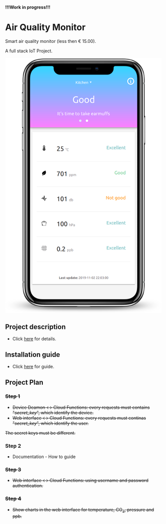 **!!!Work in progress!!!**

# Air Quality Monitor

Smart air quality monitor (less then € 15.00).

A full stack IoT Project.

![Web Interface](doc/images/iphone-x-screenshot.png)

## Project description

- Click [here](doc/ProjectDescription.md) for details.

## Installation guide

- Click [here](doc/InstallationGuide.md) for guide.

## Project Plan

### ~~Step 1~~
- ~~Device Deamon <-> Cloud Functions: every requests must contains "_secret_key_", which identify the device.~~
- ~~Web interface <-> Cloud Functions: every requests must continas "_secret_key_", which identify the user.~~

~~The secret keys must be different.~~

### Step 2

- Documentation - How to guide

### ~~Step 3~~

- ~~Web interface <-> Cloud Functions: using username and password authentication.~~

### ~~Step 4~~

- ~~Show charts in the web interface for temperature, CO<sub>2</sub>, pressure and ppb.~~